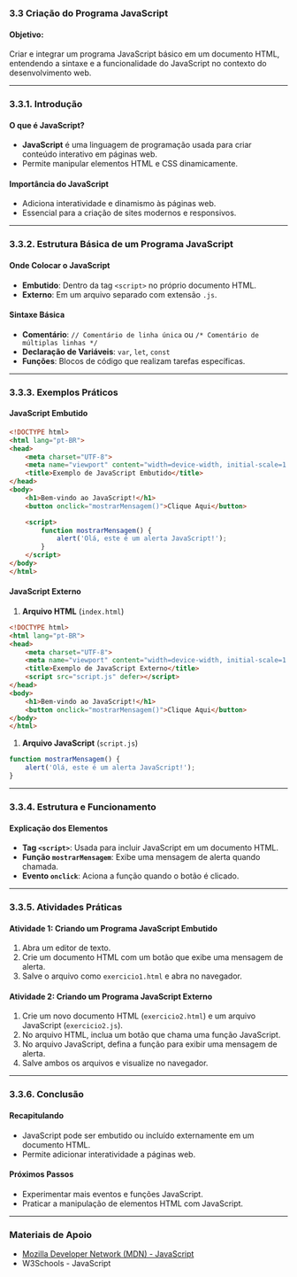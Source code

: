 ### 3.3 Criação do Programa JavaScript

#### Objetivo:

Criar e integrar um programa JavaScript básico em um documento HTML, entendendo a sintaxe e a funcionalidade do JavaScript no contexto do desenvolvimento web.

------

### 3.3.1. Introdução

#### O que é JavaScript?

- **JavaScript** é uma linguagem de programação usada para criar conteúdo interativo em páginas web.
- Permite manipular elementos HTML e CSS dinamicamente.

#### Importância do JavaScript

- Adiciona interatividade e dinamismo às páginas web.
- Essencial para a criação de sites modernos e responsivos.

------

### 3.3.2. Estrutura Básica de um Programa JavaScript

#### Onde Colocar o JavaScript

- **Embutido**: Dentro da tag `<script>` no próprio documento HTML.
- **Externo**: Em um arquivo separado com extensão `.js`.

#### Sintaxe Básica

- **Comentário**: `// Comentário de linha única` ou `/* Comentário de múltiplas linhas */`
- **Declaração de Variáveis**: `var`, `let`, `const`
- **Funções**: Blocos de código que realizam tarefas específicas.

------

### 3.3.3. Exemplos Práticos

#### JavaScript Embutido

```html
<!DOCTYPE html>
<html lang="pt-BR">
<head>
    <meta charset="UTF-8">
    <meta name="viewport" content="width=device-width, initial-scale=1.0">
    <title>Exemplo de JavaScript Embutido</title>
</head>
<body>
    <h1>Bem-vindo ao JavaScript!</h1>
    <button onclick="mostrarMensagem()">Clique Aqui</button>

    <script>
        function mostrarMensagem() {
            alert('Olá, este é um alerta JavaScript!');
        }
    </script>
</body>
</html>
```

#### JavaScript Externo

1. **Arquivo HTML** (`index.html`)

```html
<!DOCTYPE html>
<html lang="pt-BR">
<head>
    <meta charset="UTF-8">
    <meta name="viewport" content="width=device-width, initial-scale=1.0">
    <title>Exemplo de JavaScript Externo</title>
    <script src="script.js" defer></script>
</head>
<body>
    <h1>Bem-vindo ao JavaScript!</h1>
    <button onclick="mostrarMensagem()">Clique Aqui</button>
</body>
</html>
```

1. **Arquivo JavaScript** (`script.js`)

```javascript
function mostrarMensagem() {
    alert('Olá, este é um alerta JavaScript!');
}
```

------

### 3.3.4. Estrutura e Funcionamento

#### Explicação dos Elementos

- **Tag `<script>`**: Usada para incluir JavaScript em um documento HTML.
- **Função `mostrarMensagem`**: Exibe uma mensagem de alerta quando chamada.
- **Evento `onclick`**: Aciona a função quando o botão é clicado.

------

### 3.3.5. Atividades Práticas

#### Atividade 1: Criando um Programa JavaScript Embutido

1. Abra um editor de texto.
2. Crie um documento HTML com um botão que exibe uma mensagem de alerta.
3. Salve o arquivo como `exercicio1.html` e abra no navegador.

#### Atividade 2: Criando um Programa JavaScript Externo

1. Crie um novo documento HTML (`exercicio2.html`) e um arquivo JavaScript (`exercicio2.js`).
2. No arquivo HTML, inclua um botão que chama uma função JavaScript.
3. No arquivo JavaScript, defina a função para exibir uma mensagem de alerta.
4. Salve ambos os arquivos e visualize no navegador.

------

### 3.3.6. Conclusão

#### Recapitulando

- JavaScript pode ser embutido ou incluído externamente em um documento HTML.
- Permite adicionar interatividade a páginas web.

#### Próximos Passos

- Experimentar mais eventos e funções JavaScript.
- Praticar a manipulação de elementos HTML com JavaScript.

------

### Materiais de Apoio

- [Mozilla Developer Network (MDN) - JavaScript](https://developer.mozilla.org/pt-BR/docs/Web/JavaScript)
- W3Schools - JavaScript